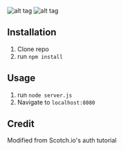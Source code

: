 ![alt tag](https://i.imgur.com/CpaXbUU.png)
![alt tag](https://i.imgur.com/uCg08HG.png)


## Installation

1. Clone repo
2. run `npm install`

## Usage

1. run `node server.js`
2. Navigate to `localhost:8080`

## Credit

Modified from Scotch.io's auth tutorial

